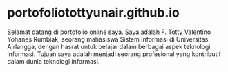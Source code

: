 # portofoliotottyunair.github.io
 Selamat datang di portofolio online saya. Saya adalah F. Totty Valentino Yohanes Rumbiak, seorang mahasiswa Sistem Informasi di Universitas Airlangga, dengan hasrat untuk belajar dalam berbagai aspek teknologi informasi. Tujuan saya adalah menjadi seorang profesional yang kontributif dalam dunia teknologi informasi.
